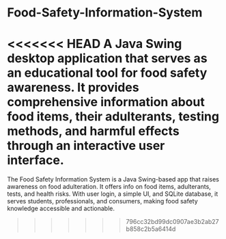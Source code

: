 # Food-Safety-Information-System
<<<<<<< HEAD
A Java Swing desktop application that serves as an educational tool for food safety awareness. It provides comprehensive information about food items, their adulterants, testing methods, and harmful effects through an interactive user interface. 
=======
The Food Safety Information System is a Java Swing-based app that raises awareness on food adulteration. It offers info on food items, adulterants, tests, and health risks. With user login, a simple UI, and SQLite database, it serves students, professionals, and consumers, making food safety knowledge accessible and actionable.
>>>>>>> 796cc32bd99dc0907ae3b2ab27b858c2b5a6414d
